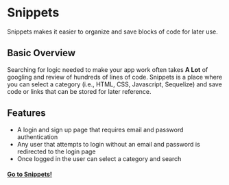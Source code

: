 # Snippets
Snippets makes it easier to organize and save blocks of code for later use.

## Basic Overview
Searching for logic needed to make your app work often takes __A Lot__ of googling and review of hundreds of lines of code. Snippets is a place where you can select a category (i.e., HTML, CSS, Javascript, Sequelize) and save code or links that can be stored for later reference.

## Features
* A login and sign up page that requires email and password authentication
* Any user that attempts to login without an email and password is redirected to the login page
* Once logged in the user can select a category and search

#### [Go to Snippets!](https://morning-harbor-79094.herokuapp.com/)

